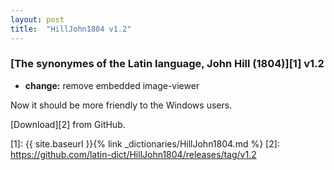 ```yaml
---
layout: post
title:  "HillJohn1804 v1.2"
---
```


### [The synonymes of the Latin language, John Hill (1804)][1] v1.2

- **change:** remove embedded image-viewer

Now it should be more friendly to the Windows users.


[Download][2] from GitHub.


[1]: {{ site.baseurl }}{% link _dictionaries/HillJohn1804.md %}
[2]: https://github.com/latin-dict/HillJohn1804/releases/tag/v1.2
